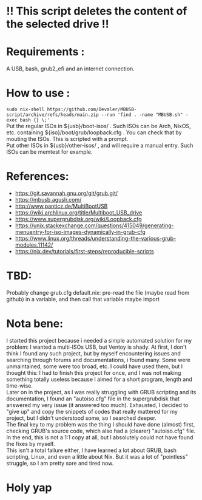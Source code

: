 # !! This script deletes the content of the selected drive !!

# Requirements : 
A USB, bash, grub2_efi and an internet connection.

# How to use :
`sudo nix-shell https://github.com/Devaler/MBUSB-script/archive/refs/heads/main.zip --run 'find . -name "MBUSB.sh" -exec bash {} \;'`  
Put the regular ISOs in ${usb}/boot-isos/ . Such ISOs can be Arch, NixOS, etc. containing ${iso}/boot/grub/loopback.cfg . You can check that by mouting the ISOs. This is scripted with a prompt.  
Put other ISOs in ${usb}/other-isos/ , and will require a manual entry. Such ISOs can be memtest for example.  

# References:
- https://git.savannah.gnu.org/git/grub.git/
- https://mbusb.aguslr.com/
- http://www.panticz.de/MultiBootUSB
- https://wiki.archlinux.org/title/Multiboot_USB_drive
- https://www.supergrubdisk.org/wiki/Loopback.cfg
- https://unix.stackexchange.com/questions/415049/generating-menuentry-for-iso-images-dynamically-in-grub-cfg
- https://www.linux.org/threads/understanding-the-various-grub-modules.11142/
- https://nix.dev/tutorials/first-steps/reproducible-scripts

# TBD:
Probably change grub.cfg
default.nix: pre-read the file (maybe read from github) in a variable, and then call that variable
maybe import

# Nota bene:
I started this project because i needed a simple automated solution for my problem: I wanted a multi-ISOs USB, but Ventoy is shady. At first, I don't think I found any such project, but by myself encountering issues and searching through forums and documentations, i found many. Some were unmaintained, some were too broad, etc. I could have used them, but I thought this: I had to finish this project for once, and I was not making something totally useless because I aimed for a short program, length and time-wise.  
Later on in the project, as I was really struggling with GRUB scripting and its documentation, I found an "autoiso.cfg" file in the supergrubdisk that answered my very issue (it answered too much). Exhausted, I decided to "give up" and copy the snippets of codes that really mattered for my project, but I didn't understood some, so I searched deeper.  
The final key to my problem was the thing I should have done (almost) first, checking GRUB's source code, which also had a (clearer) "autoiso.cfg" file. In the end, this is not a 1:1 copy at all, but I absolutely could not have found the fixes by myself.  
This isn't a total failure either, I have learned a lot about GRUB, bash scripting, Linux, and even a little about Nix. But it was a lot of "pointless" struggle, so I am pretty sore and tired now.
# Holy yap
